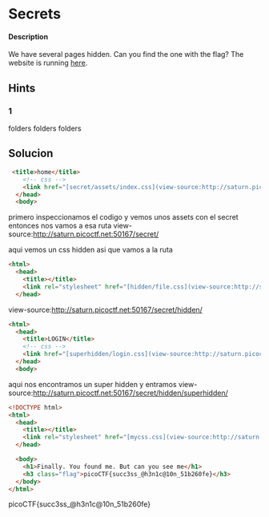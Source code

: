 # Secrets

#### Description
We have several pages hidden. Can you find the one with the flag? The website is running [here](http://saturn.picoctf.net:50167/).

## Hints
### 1
folders folders folders

## Solucion
```html
 <title>home</title>
    <!-- css -->
    <link href="[secret/assets/index.css](view-source:http://saturn.picoctf.net:50167/secret/assets/index.css)" rel="stylesheet" />
  </head>
  <body>
```
primero inspeccionamos el codigo y vemos unos assets con el secret entonces nos vamos a esa ruta
view-source:http://saturn.picoctf.net:50167/secret/

aqui vemos un css hidden asi que vamos a la ruta
```html
<html>
  <head>
    <title></title>
    <link rel="stylesheet" href="[hidden/file.css](view-source:http://saturn.picoctf.net:50167/secret/hidden/file.css)" />
  </head>
```

view-source:http://saturn.picoctf.net:50167/secret/hidden/

```html
<html>
  <head>
    <title>LOGIN</title>
    <!-- css -->
    <link href="[superhidden/login.css](view-source:http://saturn.picoctf.net:50167/secret/hidden/superhidden/login.css)" rel="stylesheet" />
  </head>
  <body>
```

aqui nos encontramos un super hidden y entramos
view-source:http://saturn.picoctf.net:50167/secret/hidden/superhidden/
```html
<!DOCTYPE html>
<html>
  <head>
    <title></title>
    <link rel="stylesheet" href="[mycss.css](view-source:http://saturn.picoctf.net:50167/secret/hidden/superhidden/mycss.css)" />
  </head>

  <body>
    <h1>Finally. You found me. But can you see me</h1>
    <h3 class="flag">picoCTF{succ3ss_@h3n1c@10n_51b260fe}</h3>
  </body>
</html>
```

picoCTF{succ3ss_@h3n1c@10n_51b260fe}